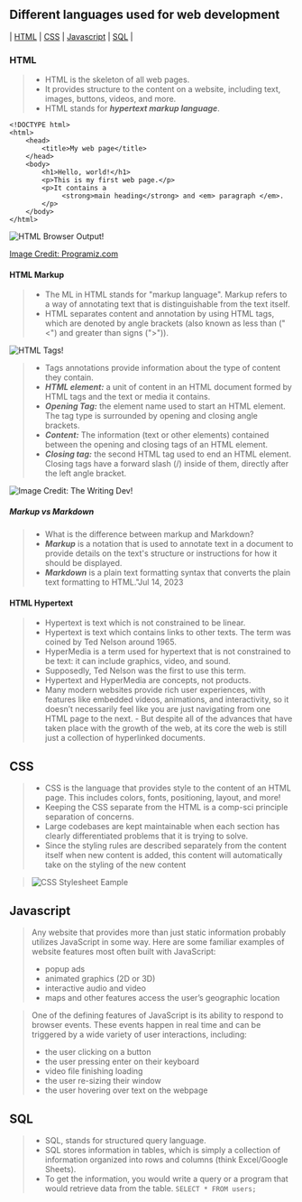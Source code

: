 ## Different languages used for web development

| [HTML](https://github.com/oigwe-frx/fsd_learning/blob/main/03.%20Web%20Development%20Languages.md) | [CSS](https://github.com/oigwe-frx/fsd_learning/blob/main/03.%20Web%20Development%20Languages.md#css) | [Javascript](https://github.com/oigwe-frx/fsd_learning/blob/main/03.%20Web%20Development%20Languages.md#javascript) | [SQL](https://github.com/oigwe-frx/fsd_learning/blob/main/03.%20Web%20Development%20Languages.md#sql) |

### HTML
> - HTML is the skeleton of all web pages. 
> - It provides structure to the content on a website, including text, images, buttons, videos, and more.
> - HTML stands for ___hypertext markup language___. 
```
<!DOCTYPE html>
<html>
    <head>
        <title>My web page</title>
    </head>
    <body>
        <h1>Hello, world!</h1>
        <p>This is my first web page.</p>
        <p>It contains a 
             <strong>main heading</strong> and <em> paragraph </em>.
        </p>
    </body>
</html>
```
![HTML Browser Output!](https://www.programiz.com/sites/tutorial2program/files/html-basics-hierarchy.png)

[Image Credit: Programiz.com](https://www.programiz.com/)

#### HTML Markup

> - The ML in HTML stands for "markup language". Markup refers to a way of annotating text that is distinguishable from the text itself.
> - HTML separates content and annotation by using HTML tags, which are denoted by angle brackets (also known as less than ("<") and greater than signs (">")).

![HTML Tags!](https://juniortoexpert.com/wp-content/uploads/2021/01/html-bic%CC%A7imlendirme-etiketleri-1.png) 

> - Tags annotations provide information about the type of content they contain.
> - ___HTML element:___ a unit of content in an HTML document formed by HTML tags and the text or media it contains.
> - ___Opening Tag:___ the element name used to start an HTML element. The tag type is surrounded by opening and closing angle brackets.
> - ___Content:___  The information (text or other elements) contained between the opening and closing tags of an HTML element.
> - ___Closing tag:___  the second HTML tag used to end an HTML element. Closing tags have a forward slash (/) inside of them, directly after the left angle bracket.

![Image Credit: The Writing Dev!](https://thewriting.dev/content/images/2021/09/button-type-buttonGoogle-Searchbutton.png)

##### Markup vs Markdown
> - What is the difference between markup and Markdown?
> -  ___Markup___ is a notation that is used to annotate text in a document to provide details on the text's structure or instructions for how it should be displayed.
> -  ___Markdown___ is a plain text formatting syntax that converts the plain text formatting to HTML."Jul 14, 2023


#### HTML Hypertext
> - Hypertext is text which is not constrained to be linear.
> - Hypertext is text which contains links to other texts. The term was coined by Ted Nelson around 1965.
> - HyperMedia is a term used for hypertext that is not constrained to be text: it can include graphics, video, and sound.
> - Supposedly, Ted Nelson was the first to use this term.
> - Hypertext and HyperMedia are concepts, not products.
> - Many modern websites provide rich user experiences, with features like embedded videos, animations, and interactivity, so it doesn’t necessarily feel like you are just navigating from one HTML page to the next.
    - But despite all of the advances that have taken place with the growth of the web, at its core the web is still just a collection of hyperlinked documents.


## CSS

> - CSS is the language that provides style to the content of an HTML page. This includes colors, fonts, positioning, layout, and more!
> - Keeping the CSS separate from the HTML is a comp-sci principle separation of concerns.
> - Large codebases are kept maintainable when each section has clearly differentiated problems that it is trying to solve.
> - Since the styling rules are described separately from the content itself when new content is added, this content will automatically take on the styling of the new content

> ![CSS Stylesheet Eample](https://mason.gmu.edu/~kshiffl4/375/tutorial_stylesheets_file.png)

## Javascript

> Any website that provides more than just static information probably utilizes JavaScript in some way. Here are some familiar examples of website features most often built with JavaScript:
> - popup ads
> - animated graphics (2D or 3D)
> - interactive audio and video
> - maps and other features access the user’s geographic location

> One of the defining features of JavaScript is its ability to respond to browser events. These events happen in real time and can be triggered by a wide variety of user interactions, including:
> - the user clicking on a button
> - the user pressing enter on their keyboard
> - video file finishing loading
> - the user re-sizing their window
> - the user hovering over text on the webpage

## SQL

> - SQL, stands for structured query language.
> - SQL stores information in tables, which is simply a collection of information organized into rows and columns (think Excel/Google Sheets).
> - To get the information, you would write a query or a program that would retrieve data from the table.
``` SELECT * FROM users; ```


